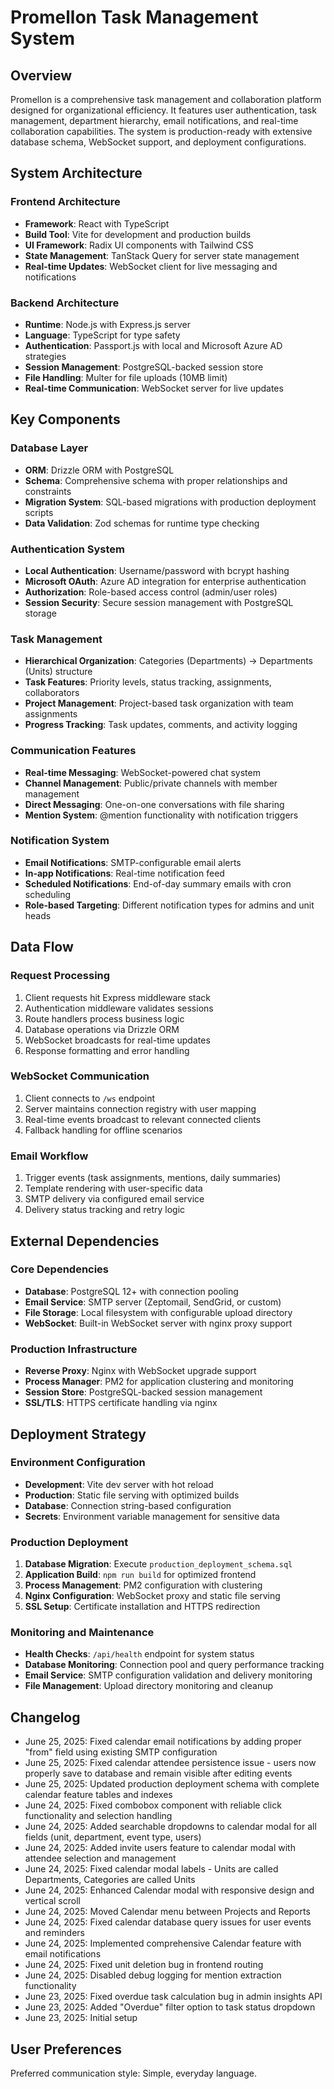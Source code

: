 # Promellon Task Management System

## Overview

Promellon is a comprehensive task management and collaboration platform designed for organizational efficiency. It features user authentication, task management, department hierarchy, email notifications, and real-time collaboration capabilities. The system is production-ready with extensive database schema, WebSocket support, and deployment configurations.

## System Architecture

### Frontend Architecture
- **Framework**: React with TypeScript
- **Build Tool**: Vite for development and production builds
- **UI Framework**: Radix UI components with Tailwind CSS
- **State Management**: TanStack Query for server state management
- **Real-time Updates**: WebSocket client for live messaging and notifications

### Backend Architecture
- **Runtime**: Node.js with Express.js server
- **Language**: TypeScript for type safety
- **Authentication**: Passport.js with local and Microsoft Azure AD strategies
- **Session Management**: PostgreSQL-backed session store
- **File Handling**: Multer for file uploads (10MB limit)
- **Real-time Communication**: WebSocket server for live updates

## Key Components

### Database Layer
- **ORM**: Drizzle ORM with PostgreSQL
- **Schema**: Comprehensive schema with proper relationships and constraints
- **Migration System**: SQL-based migrations with production deployment scripts
- **Data Validation**: Zod schemas for runtime type checking

### Authentication System
- **Local Authentication**: Username/password with bcrypt hashing
- **Microsoft OAuth**: Azure AD integration for enterprise authentication
- **Authorization**: Role-based access control (admin/user roles)
- **Session Security**: Secure session management with PostgreSQL storage

### Task Management
- **Hierarchical Organization**: Categories (Departments) → Departments (Units) structure
- **Task Features**: Priority levels, status tracking, assignments, collaborators
- **Project Management**: Project-based task organization with team assignments
- **Progress Tracking**: Task updates, comments, and activity logging

### Communication Features
- **Real-time Messaging**: WebSocket-powered chat system
- **Channel Management**: Public/private channels with member management
- **Direct Messaging**: One-on-one conversations with file sharing
- **Mention System**: @mention functionality with notification triggers

### Notification System
- **Email Notifications**: SMTP-configurable email alerts
- **In-app Notifications**: Real-time notification feed
- **Scheduled Notifications**: End-of-day summary emails with cron scheduling
- **Role-based Targeting**: Different notification types for admins and unit heads

## Data Flow

### Request Processing
1. Client requests hit Express middleware stack
2. Authentication middleware validates sessions
3. Route handlers process business logic
4. Database operations via Drizzle ORM
5. WebSocket broadcasts for real-time updates
6. Response formatting and error handling

### WebSocket Communication
1. Client connects to `/ws` endpoint
2. Server maintains connection registry with user mapping
3. Real-time events broadcast to relevant connected clients
4. Fallback handling for offline scenarios

### Email Workflow
1. Trigger events (task assignments, mentions, daily summaries)
2. Template rendering with user-specific data
3. SMTP delivery via configured email service
4. Delivery status tracking and retry logic

## External Dependencies

### Core Dependencies
- **Database**: PostgreSQL 12+ with connection pooling
- **Email Service**: SMTP server (Zeptomail, SendGrid, or custom)
- **File Storage**: Local filesystem with configurable upload directory
- **WebSocket**: Built-in WebSocket server with nginx proxy support

### Production Infrastructure
- **Reverse Proxy**: Nginx with WebSocket upgrade support
- **Process Manager**: PM2 for application clustering and monitoring
- **Session Store**: PostgreSQL-backed session management
- **SSL/TLS**: HTTPS certificate handling via nginx

## Deployment Strategy

### Environment Configuration
- **Development**: Vite dev server with hot reload
- **Production**: Static file serving with optimized builds
- **Database**: Connection string-based configuration
- **Secrets**: Environment variable management for sensitive data

### Production Deployment
1. **Database Migration**: Execute `production_deployment_schema.sql`
2. **Application Build**: `npm run build` for optimized frontend
3. **Process Management**: PM2 configuration with clustering
4. **Nginx Configuration**: WebSocket proxy and static file serving
5. **SSL Setup**: Certificate installation and HTTPS redirection

### Monitoring and Maintenance
- **Health Checks**: `/api/health` endpoint for system status
- **Database Monitoring**: Connection pool and query performance tracking
- **Email Service**: SMTP configuration validation and delivery monitoring
- **File Management**: Upload directory monitoring and cleanup

## Changelog

- June 25, 2025: Fixed calendar email notifications by adding proper "from" field using existing SMTP configuration
- June 25, 2025: Fixed calendar attendee persistence issue - users now properly save to database and remain visible after editing events
- June 25, 2025: Updated production deployment schema with complete calendar feature tables and indexes
- June 24, 2025: Fixed combobox component with reliable click functionality and selection handling
- June 24, 2025: Added searchable dropdowns to calendar modal for all fields (unit, department, event type, users)
- June 24, 2025: Added invite users feature to calendar modal with attendee selection and management
- June 24, 2025: Fixed calendar modal labels - Units are called Departments, Categories are called Units
- June 24, 2025: Enhanced Calendar modal with responsive design and vertical scroll
- June 24, 2025: Moved Calendar menu between Projects and Reports
- June 24, 2025: Fixed calendar database query issues for user events and reminders
- June 24, 2025: Implemented comprehensive Calendar feature with email notifications
- June 24, 2025: Fixed unit deletion bug in frontend routing
- June 24, 2025: Disabled debug logging for mention extraction functionality
- June 23, 2025: Fixed overdue task calculation bug in admin insights API
- June 23, 2025: Added "Overdue" filter option to task status dropdown
- June 23, 2025: Initial setup

## User Preferences

Preferred communication style: Simple, everyday language.